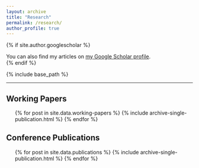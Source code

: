```yaml
---
layout: archive
title: "Research"
permalink: /research/
author_profile: true
---
```


{% if site.author.googlescholar %}
  <div class="wordwrap">You can also find my articles on <a href="{{site.author.googlescholar}}">my Google Scholar profile</a>.</div>
{% endif %}

{% include base_path %}

---

## Working Papers
<ul>
{% for post in site.data.working-papers %}
  {% include archive-single-publication.html %}
{% endfor %}
</ul>

<!-- ## Journal Articles -->
<!-- **Under Submission** -->
<!-- <ul>
{% for post in site.data.journal-submissions %}
  {% include archive-single-publication.html %}
{% endfor %}
</ul>
 -->
<!-- **Published** -->
<!-- <ul>
{% for post in site.data.journal %}
  {% include archive-single-publication.html %}
{% endfor %}
</ul> -->



## Conference Publications
<ul>
{% for post in site.data.publications %}
  {% include archive-single-publication.html %}
{% endfor %}
</ul>

<!-- ## Unpublished Manuscripts

<ul>
{% for post in site.data.unpublished %}
  {% include archive-single-publication.html %}
{% endfor %}
</ul> -->



